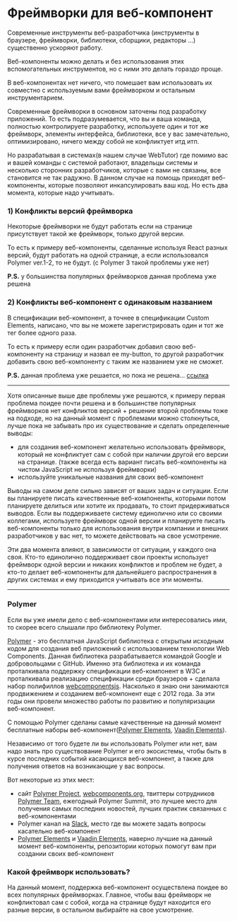 # Фреймворки для веб-компонент

Современные инструменты веб-разработчика (инструменты в браузере, фреймворки, библиотеки, сборщики, редакторы ...) существенно ускоряют работу.

Веб-компоненты можно делать и без использования этих вспомогательных инструментов, но с ними это делать гораздо проще.

В веб-компонентах нет ничего, что помешает вам использовать их совместно с используемым вами фреймворком и остальным инструментарием.

Современные фреймворки в основном заточены под разработку приложений. То есть подразумевается, что вы и ваша команда, полностью контролируете разработку, используете один и тот же фреймворк, элементы интерфейса, библиотеки, все у вас замечательно, оптимизировано, ничего между собой не конфликтует итд итп.

Но разрабатывая в системах(в нашем случае WebTutor) где помимо вас и вашей команды с системой работают, владельцы системы и несколько сторонних разработчиков, которые с вами не связаны, все становится не так радужно. В данном случае на помощь приходят веб-компоненты, которые позволяют инкапсулировать ваш код. Но есть два момента, которые надо учитывать.

### 1) Конфликты версий фреймворка

Некоторые фреймворки не будут работать если на странице присутствует такой же фреймворк, только другой версии.

То есть к примеру веб-компоненты, сделанные используя React разных версий, будут работать на одной странице, а если использовался Polymer ver.1-2, то не будут. (с Polymer 3 такой проблемы уже нет)

**P.S.** у большинства популярных фреймворков данная проблема уже решена

### 2) Конфликты веб-компонент с одинаковым названием

В спецификации веб-компонент, а точнее в спецификации Custom Elements, написано, что вы не можете зарегистрировать один и тот же тег более одного раза.

То есть к примеру если один разработчик добавил свою веб-компоненту на страницу и назвал ее my-button, то другой разработчик добавить свою веб-компоненту с таким же названием уже не сможет.

**P.S.** данная проблема уже решается, но пока не решена... [ссылка](https://github.com/w3c/webcomponents/issues/716)

---

Хотя описанные выше две проблемы уже решаются, к примеру первая проблема поидее почти решена и в большинстве популярных фреймворков нет конфликтов версий + решение второй проблемы тоже на подходе, но на данный момент с проблемами можно столкнуться, лучше пока не забывать про их существование и сделать определенные выводы: 

* для создания веб-компонент желательно использовать фреймворк, который не конфликтует сам с собой при наличии другой его версии на странице. (также всегда есть вариант писать веб-компоненты на чистом JavaScript не используя фреймворки)
* используйте уникальные названия для своих веб-компонент

Выводы на самом деле сильно зависят от ваших задач и ситуации. Если вы планируете писать качественные веб-компоненты, которыми потом планируете делиться или хотите их продавать, то стоит придерживаться выводов. Если вы поддерживаете систему единолично или со своими коллегами, используете фреймворк одной версии и планируете писать веб-компоненты только для использования внутри компании и внешних разработчиков у вас нет, то можете действовать на свое усмотрение.

Эти два момента влияют, в зависимости от ситуации, у каждого она своя. Кто-то единолично поддерживает свои проекты использует фреймворк одной версии и никаких конфликтов и проблем не будет, а кто-то делает веб-компоненты для дальнейшего распространения в других системах и ему приходится учитывать все эти моменты.

---

### Polymer

Если вы уже имели дело с веб-компонентами или интересовались ими, то скорее всего слышали про библиотеку Polymer.

[Polymer](https://www.polymer-project.org/) - это бесплатная JavaScript библиотека с открытым исходным кодом для создания веб приложений с использованием технологии Web Components. Данная библиотека разрабатывается командой Google и добровольцами с GitHub. Именно эта библиотека и их команда проталкивала поддержку спецификации веб-компонент в W3C и проталкивала реализацию спецификации среди браузеров + сделала набор полифиллов [webcomponentsjs](https://github.com/webcomponents/webcomponentsjs). Насколько я знаю они занимаются продвижением и созданием веб-компонент еще с 2012 года. За эти годы они провели множество работы по развитию и популяризации веб-компонент.

С помощью Polymer сделаны самые качественные на данный момент бесплатные наборы веб-компонент([Polymer Elements](https://www.webcomponents.org/search/polymerElements), [Vaadin Elements](https://vaadin.com/elements/browse)).

Независимо от того будете ли вы использовать Polymer или нет, вам надо знать про существование Polymer и его экосистемы, чтобы быть в курсе последних событий касающихся веб-компонент, а также для получения ответов на возникающие у вас вопросы.

Вот некоторые из этих мест:

* сайт [Polymer Project](https://www.polymer-project.org/), [webcomponents.org](https://www.webcomponents.org/), твиттеры сотрудников [Polymer Team](https://github.com/orgs/Polymer/people), ежегодный Polymer Summit,  это лучшее место для получения самых последних новостей, лучших практик связанных с веб-компонентами
* Polymer канал на [Slack](https://polymer-slack.herokuapp.com/), место где вы можете задать вопросы касательно веб-компонент
* [Polymer Elements](https://www.webcomponents.org/search/polymerElements) и [Vaadin Elements](https://vaadin.com/elements/browse), наверно лучшие на данный момент веб-компоненты, репозитории которых помогут вам при создании своих веб-компонент

### Какой фреймворк использовать?

На данный момент, поддержка веб-компонент осуществлена поидее во всех популярных фреймворках. Главное, чтобы ваш фреймворк не конфликтовал сам с собой, когда на странице будут находится его разные версии, в остальном выбирайте на свое усмотрение.


